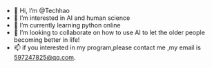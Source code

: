 - 👋 Hi, I’m @Techhao
- 👀 I’m interested in AI and human science
- 🌱 I’m currently learning python online
- 💞️ I’m looking to collaborate on how to use AI to let the older people becoming better in life!
- 📫 if you interested in my program,please contact me ,my email  is 597247825@qq.com.

<!---
Techhao/Techhao is a ✨ special ✨ repository because its `README.md` (this file) appears on your GitHub profile.
You can click the Preview link to take a look at your changes.
--->
